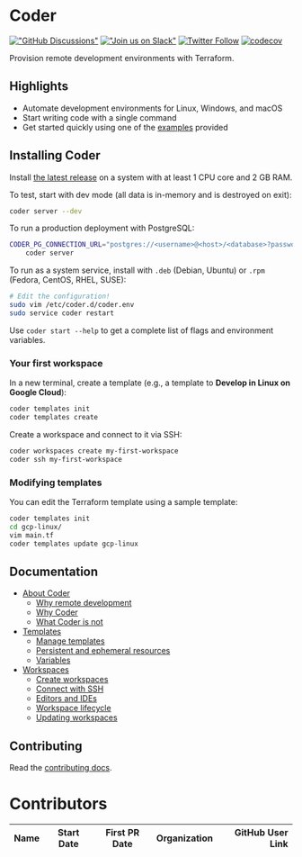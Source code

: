 # Coder

[!["GitHub
Discussions"](https://img.shields.io/badge/%20GitHub-%20Discussions-gray.svg?longCache=true&logo=github&colorB=purple)](https://github.com/coder/coder/discussions)
[!["Join us on
Slack"](https://img.shields.io/badge/join-us%20on%20slack-gray.svg?longCache=true&logo=slack&colorB=brightgreen)](https://coder.com/community)
[![Twitter
Follow](https://img.shields.io/twitter/follow/CoderHQ?label=%40CoderHQ&style=social)](https://twitter.com/coderhq)
[![codecov](https://codecov.io/gh/coder/coder/branch/main/graph/badge.svg?token=TNLW3OAP6G)](https://codecov.io/gh/coder/coder)

Provision remote development environments with Terraform.

## Highlights

- Automate development environments for Linux, Windows, and macOS
- Start writing code with a single command
- Get started quickly using one of the [examples](./examples) provided

## Installing Coder

Install [the latest release](https://github.com/coder/coder/releases) on a system with
at least 1 CPU core and 2 GB RAM.

To test, start with dev mode (all data is in-memory and is destroyed on exit):

```bash
coder server --dev
```

To run a production deployment with PostgreSQL:

```bash
CODER_PG_CONNECTION_URL="postgres://<username>@<host>/<database>?password=<password>" \
    coder server
```

To run as a system service, install with `.deb` (Debian, Ubuntu) or `.rpm`
(Fedora, CentOS, RHEL, SUSE):

```bash
# Edit the configuration!
sudo vim /etc/coder.d/coder.env
sudo service coder restart
```

Use `coder start --help` to get a complete list of flags and environment
variables.

### Your first workspace

In a new terminal, create a template (e.g., a template to **Develop in Linux on
Google Cloud**):

```bash
coder templates init
coder templates create
```

Create a workspace and connect to it via SSH:

```bash
coder workspaces create my-first-workspace
coder ssh my-first-workspace
```

### Modifying templates

You can edit the Terraform template using a sample template:

```sh
coder templates init
cd gcp-linux/
vim main.tf
coder templates update gcp-linux
```

## Documentation

- [About Coder](./about.md#about-coder)
  - [Why remote development](about.md#why-remote-development)
  - [Why Coder](about.md#why-coder)
  - [What Coder is not](about.md#what-coder-is-not)
- [Templates](./templates.md)
  - [Manage templates](./templates.md#manage-templates)
  - [Persistent and ephemeral
    resources](./templates.md#persistent-and-ephemeral-resources)
  - [Variables](./templates.md#variables)
- [Workspaces](./workspaces.md)
  - [Create workspaces](./workspaces.md#create-workspaces)
  - [Connect with SSH](./workspaces.md#connect-with-ssh)
  - [Editors and IDEs](./workspaces.md#editors-and-ides)
  - [Workspace lifecycle](./workspaces.md#workspace-lifecycle)
  - [Updating workspaces](./workspaces.md#updating-workspaces)

## Contributing

Read the [contributing docs](./CONTRIBUTING.md).

# Contributors

<!--- Add your row by date, most recent date at end of list --->

| Name          | Start Date | First PR Date |Organization|                GitHub User Link |
| ------------- | :--------: | :-----------: |:----------:| ------------------------------: |

